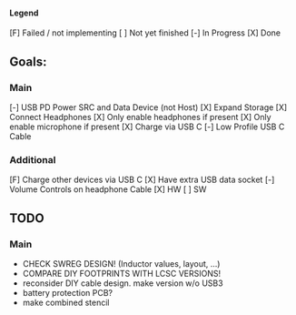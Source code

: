 #### Legend
[F] Failed / not implementing
[ ] Not yet finished
[-] In Progress
[X] Done

## Goals:
### Main
[-] USB PD Power SRC and Data Device (not Host)
[X] Expand Storage
[X] Connect Headphones
	[X] Only enable headphones if present
	[X] Only enable microphone if present
[X] Charge via USB C
[-] Low Profile USB C Cable
### Additional
[F] Charge other devices via USB C
[X] Have extra USB data socket
[-] Volume Controls on headphone Cable
	[X] HW
	[ ] SW

## TODO
### Main
 * CHECK SWREG DESIGN! (Inductor values, layout, ...)
 * COMPARE DIY FOOTPRINTS WITH LCSC VERSIONS!
 * reconsider DIY cable design. make version w/o USB3
 * battery protection PCB?
 * make combined stencil